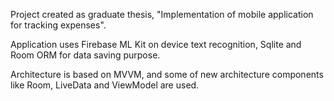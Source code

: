 Project created as graduate thesis,  "Implementation of mobile application for tracking expenses". 

Application uses Firebase ML Kit on device text recognition, Sqlite and Room ORM for data saving purpose. 

Architecture is based on MVVM, and some of  new architecture components like Room, LiveData and ViewModel are used.